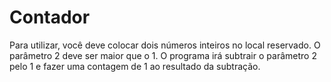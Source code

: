 # Contador
Para utilizar, você deve colocar dois números inteiros no local reservado. O parâmetro 2 deve ser maior que o 1.
O programa irá subtrair o parâmetro 2 pelo 1 e fazer uma contagem de 1 ao resultado da subtração.
